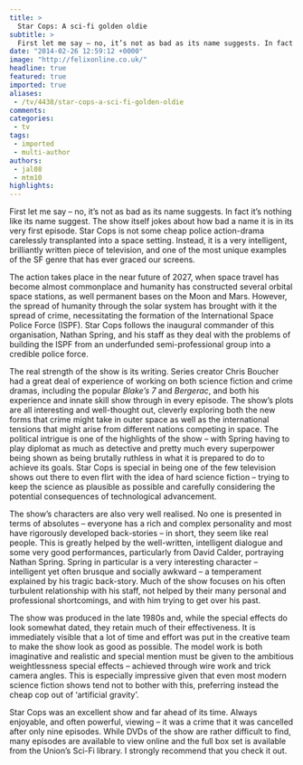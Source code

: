 ```yaml
---
title: >
  Star Cops: A sci-fi golden oldie
subtitle: >
  First let me say – no, it’s not as bad as its name suggests. In fact it’s nothing like its name suggest. The show itself jokes about how bad a name it is in its very first episode.
date: "2014-02-26 12:59:12 +0000"
image: "http://felixonline.co.uk/"
headline: true
featured: true
imported: true
aliases:
 - /tv/4438/star-cops-a-sci-fi-golden-oldie
comments:
categories:
 - tv
tags:
 - imported
 - multi-author
authors:
 - jal08
 - mtm10
highlights:
---
```


First let me say – no, it’s not as bad as its name suggests. In fact it’s nothing like its name suggest. The show itself jokes about how bad a name it is in its very first episode. Star Cops is not some cheap police action-drama carelessly transplanted into a space setting. Instead, it is a very intelligent, brilliantly written piece of television, and one of the most unique examples of the SF genre that has ever graced our screens.

The action takes place in the near future of 2027, when space travel has become almost commonplace and humanity has constructed several orbital space stations, as well permanent bases on the Moon and Mars. However, the spread of humanity through the solar system has brought with it the spread of crime, necessitating the formation of the International Space Police Force (ISPF). Star Cops follows the inaugural commander of this organisation, Nathan Spring, and his staff as they deal with the problems of building the ISPF from an underfunded semi-professional group into a credible police force.

The real strength of the show is its writing. Series creator Chris Boucher had a great deal of experience of working on both science fiction and crime dramas, including the popular _Blake’s 7_ and _Bergerac_, and both his experience and innate skill show through in every episode. The show’s plots are all interesting and well-thought out, cleverly exploring both the new forms that crime might take in outer space as well as the international tensions that might arise from different nations competing in space. The political intrigue is one of the highlights of the show – with Spring having to play diplomat as much as detective and pretty much every superpower being shown as being brutally ruthless in what it is prepared to do to achieve its goals. Star Cops is special in being one of the few television shows out there to even flirt with the idea of hard science fiction – trying to keep the science as plausible as possible and carefully considering the potential consequences of technological advancement.

The show’s characters are also very well realised. No one is presented in terms of absolutes – everyone has a rich and complex personality and most have rigorously developed back-stories – in short, they seem like real people. This is greatly helped by the well-written, intelligent dialogue and some very good performances, particularly from David Calder, portraying Nathan Spring. Spring in particular is a very interesting character – intelligent yet often brusque and socially awkward – a temperament explained by his tragic back-story. Much of the show focuses on his often turbulent relationship with his staff, not helped by their many personal and professional shortcomings, and with him trying to get over his past.

The show was produced in the late 1980s and, while the special effects do look somewhat dated, they retain much of their effectiveness. It is immediately visible that a lot of time and effort was put in the creative team to make the show look as good as possible. The model work is both imaginative and realistic and special mention must be given to the ambitious weightlessness special effects – achieved through wire work and trick camera angles. This is especially impressive given that even most modern science fiction shows tend not to bother with this, preferring instead the cheap cop out of ‘artificial gravity’.

Star Cops was an excellent show and far ahead of its time. Always enjoyable, and often powerful, viewing – it was a crime that it was cancelled after only nine episodes. While DVDs of the show are rather difficult to find, many episodes are available to view online and the full box set is available from the Union’s Sci-Fi library. I strongly recommend that you check it out.

